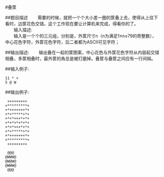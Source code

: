 #叠筐

##题目描述
　　需要的时候，就把一个个大小差一圈的筐叠上去，使得从上往下看时，边筐花色交错。这个工作现在要让计算机来完成，得看你的了。<br>
　　输入描述:<br>
　　输入是一个个的三元组，分别是，外筐尺寸n（n为满足1≤n≤79的奇整数），中心花色字符，外筐花色字符，后二者都为ASCII可见字符；

##输出描述:
　　输出叠在一起的筐图案，中心花色与外筐花色字符从内层起交错相叠，多筐相叠时，最外筐的角总是被打磨掉。叠筐与叠筐之间应有一行间隔。

##输入例子:
```
11 * +
5 @ W
```

##输出例子:
```
 +++++++++
+*********+
+*+++++++*+
+*+*****+*+
+*+*+++*+*+
+*+*+*+*+*+
+*+*+++*+*+
+*+*****+*+
+*+++++++*+
+*********+
 +++++++++

 @@@
@WWW@
@W@W@
@WWW@
 @@@
```